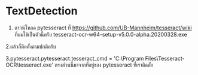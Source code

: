 # TextDetection

1. ดาวน์โหลด pytesseract ที่ https://github.com/UB-Mannheim/tesseract/wiki ที่ผมใช้เป็นตัวนี้ครับ tesseract-ocr-w64-setup-v5.0.0-alpha.20200328.exe

2.แล้วก็ติดตั้งตามปกติครับ

3.pytesseract.pytesseract.tesseract_cmd = 'C:\\Program Files\\Tesseract-OCR\\tesseract.exe' ตรงส่วนนี้มาจากที่อยู่ของ pytesseract ที่เราติดตั้ง
